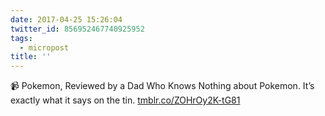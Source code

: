 ```yaml
---
date: 2017-04-25 15:26:04
twitter_id: 856952467740925952
tags:
  - micropost
title: ''
---
```


📹 Pokemon, Reviewed by a Dad Who Knows Nothing about Pokemon. It’s exactly what it says on the tin. [tmblr.co/ZOHrOy2K-tG81](https://tmblr.co/ZOHrOy2K-tG81)
